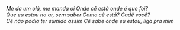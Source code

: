 *Me da um olá, me manda oi*
*Onde cê está*
*onde é que foi?*
<br/>
*Que eu estou no ar, sem saber*
*Como cê está?*
*Cadê você?*
<br/>
*Cê não podia ter sumido assim*
*Cê sabe onde eu estou, liga pra mim*
